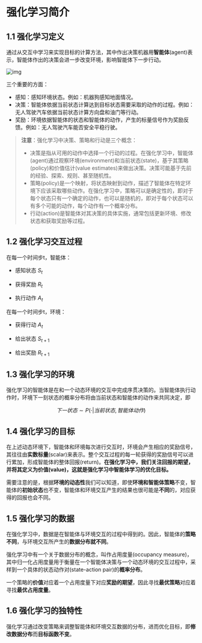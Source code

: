 # 强化学习简介

## 1.1 强化学习定义

通过从交互中学习来实现目标的计算方法，其中作出决策机器用**智能体**(agent)表示，智能体作出的决策会进一步改变环境，影响智能体下一步行动。

![img](https://hrl.boyuai.com/static/11.da5ee18f.png)

三个重要的方面：

- 感知：感知环境状态。例如：机器狗感知地面情况。
- 决策：智能体依据当前状态计算达到目标状态需要采取的动作的过程。例如：无人驾驶汽车依据当前状态计算方向盘和油门等行动。
- 奖励：环境依据智能体的状态和智能体的动作，产生的标量信号作为奖励反馈。例如：无人驾驶汽车能否安全平稳行驶。

> **注意**：强化学习中决策、策略和行动是三个概念：
>
> - 决策是指从可用的动作中选择一个行动的过程。在强化学习中，智能体(agent)通过观察环境(environment)和当前状态(state)，基于其策略(policy)和价值估计(value estimates)来做出决策。决策可能基于先前的经验、探索、规则、甚至随机性。
> - 策略(policy)是一个映射，将状态映射到动作，描述了智能体在特定环境下应该采取哪些动作。在强化学习中，策略可以是确定性的，即对于每个状态只有一个确定的动作，也可以是随机的，即对于每个状态可以有多个可能的动作，每个动作有一个概率分布。
> - 行动(action)是智能体对其决策的具体实施，通常包括更新环境、修改状态和获取奖励等过程。

## 1.2 强化学习交互过程

在每一个时间步t，智能体：

- 感知状态 $S_t$

- 获得奖励 $R_t$
- 执行动作 $A_t$

在每一个时间步t，环境：

- 获得行动 $A_t$

- 给出状态 $S_{t+1}$
- 给出奖励 $R_{t+1}$

## 1.3 强化学习的环境

强化学习的智能体是在和一个动态环境的交互中完成序贯决策的。当智能体执行动作时，环境下一刻状态的概率分布将由当前状态和智能体的动作来共同决定，即

$$下一状态 \sim P(\cdot | 当前状态, 智能体动作)$$

## 1.4 强化学习的目标

在上述动态环境下，智能体和环境每次进行交互时，环境会产生相应的奖励信号，其往往由**实数标量**(scalar)来表示。整个交互过程的每一轮获得的奖励信号可以进行累加，形成智能体的整体回报(return)。**在强化学习中，我们关注回报的期望，并将其定义为价值(value)，这就是强化学习中智能体学习的优化目标。**

需要注意的是，根据**环境的动态性**我们可以知道，即使**环境和智能体策略**不变，智能体的**初始状态**也不变，智能体和环境交互产生的结果也很可能是**不同**的，对应获得的回报也会不同。

## 1.5 强化学习的数据

在强化学习中，数据是在智能体与环境交互的过程中得到的。因此，智能体的**策略不同**，与环境交互所产生的**数据分布就不同**。

强化学习中有一个关于数据分布的概念，叫作占用度量(occupancy measure)，其中归一化占用度量用于衡量在一个智能体决策与一个动态环境的交互过程中，采样到一个具体的状态动作对(state-action pair)的**概率分布**。

一个策略的**价值**对应着一个占用度量下对应**奖励的期望**，因此寻找**最优策略**对应着寻找**最优占用度量**。

## 1.6 强化学习的独特性

强化学习通过改变策略来调整智能体和环境交互数据的分布，进而优化目标，即**修改数据分布**而**目标函数不变**。

